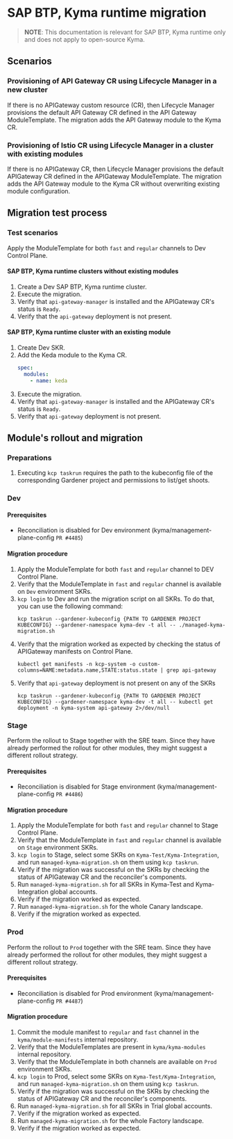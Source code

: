 # SAP BTP, Kyma runtime migration

> **NOTE**: This documentation is relevant for SAP BTP, Kyma runtime only and does not apply to open-source Kyma.

## Scenarios

### Provisioning of API Gateway CR using Lifecycle Manager in a new cluster

If there is no APIGateway custom resource (CR), then Lifecycle Manager provisions the default API Gateway CR defined in the API Gateway ModuleTemplate. The migration
adds the API Gateway module to the Kyma CR.

### Provisioning of Istio CR using Lifecycle Manager in a cluster with existing modules

If there is no APIGateway CR, then Lifecycle Manager provisions the default APIGateway CR defined in the APIGateway ModuleTemplate. The migration
adds the API Gateway module to the Kyma CR without overwriting existing module configuration.

## Migration test process

### Test scenarios

Apply the ModuleTemplate for both `fast` and `regular` channels to Dev Control Plane.

#### SAP BTP, Kyma runtime clusters without existing modules

1. Create a Dev SAP BTP, Kyma runtime cluster.
2. Execute the migration.
3. Verify that `api-gateway-manager` is installed and the APIGateway CR's status is `Ready`.
4. Verify that the `api-gateway` deployment is not present.

#### SAP BTP, Kyma runtime cluster with an existing module

1. Create Dev SKR.
2. Add the Keda module to the Kyma CR.
   ```yaml
   spec:
     modules:
       - name: keda
   ```
3. Execute the migration.
4. Verify that `api-gateway-manager` is installed and the APIGateway CR's status is `Ready`.
5. Verify that `api-gateway` deployment is not present.

## Module's rollout and migration

### Preparations

1. Executing `kcp taskrun` requires the path to the kubeconfig file of the corresponding Gardener project and permissions to list/get shoots.

### Dev

#### Prerequisites

- Reconciliation is disabled for Dev environment (kyma/management-plane-config `PR #4485`)

#### Migration procedure

1. Apply the ModuleTemplate for both `fast` and `regular` channel to DEV Control Plane.
2. Verify that the ModuleTemplate in `fast` and `regular` channel is available on `Dev` environment SKRs.
3. `kcp login` to Dev and run the migration script on all SKRs. To do that, you can use the following command:
   ```shell
   kcp taskrun --gardener-kubeconfig {PATH TO GARDENER PROJECT KUBECONFIG} --gardener-namespace kyma-dev -t all -- ./managed-kyma-migration.sh
   ```
4. Verify that the migration worked as expected by checking the status of APIGateway manifests on Control Plane.
   ```shell
   kubectl get manifests -n kcp-system -o custom-columns=NAME:metadata.name,STATE:status.state | grep api-gateway
   ```
5. Verify that `api-gateway` deployment is not present on any of the SKRs
   ```shell
   kcp taskrun --gardener-kubeconfig {PATH TO GARDENER PROJECT KUBECONFIG} --gardener-namespace kyma-dev -t all -- kubectl get deployment -n kyma-system api-gateway 2>/dev/null
   ```

### Stage

Perform the rollout to Stage together with the SRE team. Since they have already performed the rollout for other modules, they might suggest a different rollout strategy.

#### Prerequisites

- Reconciliation is disabled for Stage environment (kyma/management-plane-config `PR #4486`)

#### Migration procedure

1. Apply the ModuleTemplate for both `fast` and `regular` channel to Stage Control Plane.
2. Verify that the ModuleTemplate in `fast` and `regular` channel is available on `Stage` environment SKRs.
3. `kcp login` to Stage, select some SKRs on `Kyma-Test/Kyma-Integration`, and run `managed-kyma-migration.sh` on them using `kcp taskrun`.
4. Verify if the migration was successful on the SKRs by checking the status of APIGateway CR and the reconciler's components.
5. Run `managed-kyma-migration.sh` for all SKRs in Kyma-Test and Kyma-Integration global accounts.
6. Verify if the migration worked as expected.
7. Run `managed-kyma-migration.sh` for the whole Canary landscape.
8. Verify if the migration worked as expected.

### Prod

Perform the rollout to `Prod` together with the SRE team. Since they have already performed the rollout for other modules, they might suggest a different rollout strategy.

#### Prerequisites

- Reconciliation is disabled for Prod environment (kyma/management-plane-config `PR #4487`)

#### Migration procedure

1. Commit the module manifest to `regular` and `fast` channel in the `kyma/module-manifests` internal repository.
2. Verify that the ModuleTemplates are present in `kyma/kyma-modules` internal repository.
3. Verify that the ModuleTemplate in both channels are available on `Prod` environment SKRs.
4. `kcp login` to Prod, select some SKRs on `Kyma-Test/Kyma-Integration`, and run `managed-kyma-migration.sh` on them using `kcp taskrun`.
5. Verify if the migration was successful on the SKRs by checking the status of APIGateway CR and the reconciler's components.
6. Run `managed-kyma-migration.sh` for all SKRs in Trial global accounts.
7. Verify if the migration worked as expected.
8. Run `managed-kyma-migration.sh` for the whole Factory landscape.
9. Verify if the migration worked as expected.
